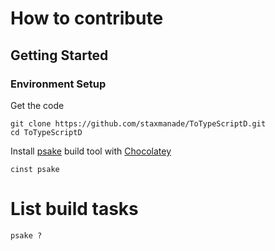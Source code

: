 # How to contribute


## Getting Started


### Environment Setup

Get the code

    git clone https://github.com/staxmanade/ToTypeScriptD.git
    cd ToTypeScriptD

Install [psake](https://github.com/psake/psake) build tool with [Chocolatey](http://chocolatey.org)

    cinst psake


# List build tasks

    psake ?

